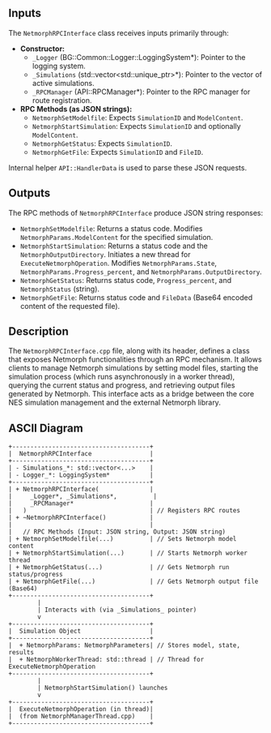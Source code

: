 ## Inputs

The `NetmorphRPCInterface` class receives inputs primarily through:
*   **Constructor:**
    *   `_Logger` (BG::Common::Logger::LoggingSystem\*): Pointer to the logging system.
    *   `_Simulations` (std::vector<std::unique_ptr<Simulation>>\*): Pointer to the vector of active simulations.
    *   `_RPCManager` (API::RPCManager\*): Pointer to the RPC manager for route registration.
*   **RPC Methods (as JSON strings):**
    *   `NetmorphSetModelfile`: Expects `SimulationID` and `ModelContent`.
    *   `NetmorphStartSimulation`: Expects `SimulationID` and optionally `ModelContent`.
    *   `NetmorphGetStatus`: Expects `SimulationID`.
    *   `NetmorphGetFile`: Expects `SimulationID` and `FileID`.

Internal helper `API::HandlerData` is used to parse these JSON requests.

## Outputs

The RPC methods of `NetmorphRPCInterface` produce JSON string responses:
*   `NetmorphSetModelfile`: Returns a status code. Modifies `NetmorphParams.ModelContent` for the specified simulation.
*   `NetmorphStartSimulation`: Returns a status code and the `NetmorphOutputDirectory`. Initiates a new thread for `ExecuteNetmorphOperation`. Modifies `NetmorphParams.State`, `NetmorphParams.Progress_percent`, and `NetmorphParams.OutputDirectory`.
*   `NetmorphGetStatus`: Returns status code, `Progress_percent`, and `NetmorphStatus` (string).
*   `NetmorphGetFile`: Returns status code and `FileData` (Base64 encoded content of the requested file).

## Description

The `NetmorphRPCInterface.cpp` file, along with its header, defines a class that exposes Netmorph functionalities through an RPC mechanism. It allows clients to manage Netmorph simulations by setting model files, starting the simulation process (which runs asynchronously in a worker thread), querying the current status and progress, and retrieving output files generated by Netmorph. This interface acts as a bridge between the core NES simulation management and the external Netmorph library.

## ASCII Diagram

```
+--------------------------------------+
|  NetmorphRPCInterface                |
+--------------------------------------+
| - Simulations_*: std::vector<...>    |
| - Logger_*: LoggingSystem*           |
+--------------------------------------+
| + NetmorphRPCInterface(              |
|     _Logger*, _Simulations*,          |
|     _RPCManager*                     |
|   )                                  | // Registers RPC routes
| + ~NetmorphRPCInterface()            |
|                                      |
|   // RPC Methods (Input: JSON string, Output: JSON string)
| + NetmorphSetModelfile(...)          | // Sets Netmorph model content
| + NetmorphStartSimulation(...)       | // Starts Netmorph worker thread
| + NetmorphGetStatus(...)             | // Gets Netmorph run status/progress
| + NetmorphGetFile(...)               | // Gets Netmorph output file (Base64)
+--------------------------------------+
        |
        | Interacts with (via _Simulations_ pointer)
        v
+--------------------------------------+
|  Simulation Object                   |
+--------------------------------------+
|  + NetmorphParams: NetmorphParameters| // Stores model, state, results
|  + NetmorphWorkerThread: std::thread | // Thread for ExecuteNetmorphOperation
+--------------------------------------+
        |
        | NetmorphStartSimulation() launches
        v
+--------------------------------------+
|  ExecuteNetmorphOperation (in thread)|
|  (from NetmorphManagerThread.cpp)    |
+--------------------------------------+
```
